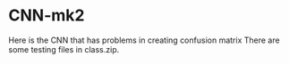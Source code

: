 # CNN-mk2
Here is the CNN that has problems in creating confusion matrix
There are some testing files in class.zip. 
